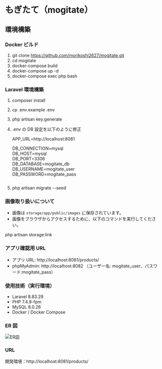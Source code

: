# もぎたて（mogitate）

## 環境構築

### Docker ビルド

1. git clone https://github.com/morikoshi2627/mogitate.git
2. cd mogitate
3. docker-compose build
4. docker-compose up -d
5. docker-compose exec php bash

### Laravel 環境構築

1. composer install
2. cp .env.example .env
3. php artisan key:generate
4. .env の DB 設定を以下のように修正  

   APP_URL=http://localhost:8081  

   DB_CONNECTION=mysql  
   DB_HOST=mysql  
   DB_PORT=3306  
   DB_DATABASE=mogitate_db  
   DB_USERNAME=mogitate_user  
   DB_PASSWORD=mogitate_pass  
   ```
5. php artisan migrate --seed

### 画像取り扱いについて

- 画像は `storage/app/public/images` に保存されています。
- 画像をブラウザからアクセスするために、以下のコマンドを実行してください。  

php artisan storage:link


### アプリ確認用 URL

- アプリ URL: http://localhost:8081/products/
- phpMyAdmin: http://localhost:8082
  （ユーザー名: mogitate_user、パスワード:mogitate_pass）

### 使用技術（実行環境）

- Laravel 8.83.29
- PHP 7.4.9-fpm
- MySQL 8.0.26
- Docker / Docker Compose

### ER 図

![ER図](public/images/mogitate.png)

### URL

開発環境：http://localhost:8081/products/
